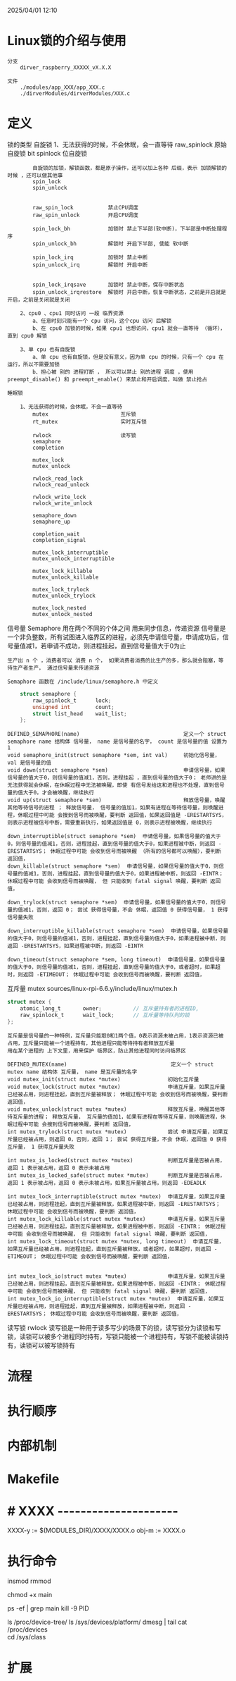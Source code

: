 2025/04/01 12:10
# Linux锁的介绍与使用
    分支
        dirver_raspberry_XXXXX_vX.X.X

    文件
        ./modules/app_XXX/app_XXX.c
        ./dirverModules/dirverModules/XXX.c

# 定义


锁的类型
    自旋锁
        1、无法获得的时候，不会休眠，会一直等待
            raw_spinlock    原始自旋锁
            bit spinlock    位自旋锁

            自旋锁的加锁，解锁函数，都是原子操作，还可以加上各种 后缀，表示 加锁解锁的时候 ，还可以做其他事
            spin_lock
            spin_unlock

 
            raw_spin_lock           禁止CPU调度
            raw_spin_unlock         开启CPU调度

            spin_lock_bh            加锁时 禁止下半部(软中断)，下半部是中断处理程序
            spin_unlock_bh          解锁时 开启下半部, 使能 软中断

            spin_lock_irq           加锁时 禁止中断
            spin_unlock_irq         解锁时 开启中断

         
            spin_lock_irqsave       加锁时 禁止中断，保存中断状态
            spin_unlock_irqrestore  解锁时 开启中断，恢复中断状态，之前是开启就是开启，之前是关闭就是关闭

        2、cpu0 、cpu1 同时访问 一段 临界资源
            a、任意时刻只能有一个 cpu 访问，这个cpu 访问 后解锁
            b、在 cpu0 加锁的时候，如果 cpu1 也想访问，cpu1 就会一直等待 （循环），直到 cpu0 解锁

        3、单 cpu 也有自旋锁
            a、单 cpu 也有自旋锁，但是没有意义，因为单 cpu 的时候，只有一个 cpu 在运行，所以不需要加锁
            b、担心被 别的 进程打断 ， 所以可以禁止 别的进程 调度 ，使用 preempt_disable() 和 preempt_enable() 来禁止和开启调度，叫做 禁止抢占

    睡眠锁

        1、无法获得的时候，会休眠，不会一直等待
            mutex                       互斥锁
            rt_mutex                    实时互斥锁

            rwlock                      读写锁
            semaphore
            completion

            mutex_lock
            mutex_unlock

            rwlock_read_lock
            rwlock_read_unlock

            rwlock_write_lock
            rwlock_write_unlock

            semaphore_down
            semaphore_up

            completion_wait
            completion_signal

            mutex_lock_interruptible
            mutex_unlock_interruptible

            mutex_lock_killable
            mutex_unlock_killable

            mutex_lock_trylock
            mutex_unlock_trylock

            mutex_lock_nested
            mutex_unlock_nested





信号量 Semaphore
    用在两个不同的个体之间 用来同步信息，传递资源
    信号量是一个非负整数，所有试图进入临界区的进程，必须先申请信号量，申请成功后，信号量值减1，若申请不成功，则进程挂起，直到信号量值大于0为止

    生产出 n 个 ，消费者可以 消费 n 个， 如果消费者消费的比生产的多，那么就会阻塞，等待生产者生产， 通过信号量来传递资源

    Semaphore 函数在 /include/linux/semaphore.h 中定义
```C
    struct semaphore {
        raw_spinlock_t		lock;
        unsigned int		count;
        struct list_head	wait_list;
    };

```

    DEFINED_SEMAPHORE(name)                                 定义一个 struct semaphore name 结构体 信号量， name 是信号量的名字， count 是信号量的值 设置为1 
    void semaphore_init(struct semaphore *sem, int val)     初始化信号量， val 是信号量的值
    void down(struct semaphore *sem)                        申请信号量，如果信号量的值大于0，则信号量的值减1，否则，进程挂起 ，直到信号量的值大于0； 老师讲的是 无法获得就会休眠，在休眠过程中无法被唤醒，即使 有信号发给这和进程也不处理，直到信号量的值大于0，才会被唤醒，继续执行
    void up(struct semaphore *sem)                          释放信号量，唤醒其他等待信号的进程 ； 释放信号量， 信号量的值加1，如果有进程在等待信号量，则唤醒进程，休眠过程中可能 会搜到信号而被唤醒，要判断 返回值，如果返回值是 -ERESTARTSYS，则表示进程被信号中断，需要重新执行，如果返回值是 0，则表示进程被唤醒，继续执行

    down_interruptible(struct semaphore *sem)  申请信号量，如果信号量的值大于0，则信号量的值减1，否则，进程挂起，直到信号量的值大于0，如果进程被中断，则返回 -ERESTARTSYS； 休眠过程中可能 会收到信号而被唤醒 （所有的信号都可以唤醒），要判断 返回值，
    down_killable(struct semaphore *sem)  申请信号量，如果信号量的值大于0，则信号量的值减1，否则，进程挂起，直到信号量的值大于0，如果进程被中断，则返回 -EINTR； 休眠过程中可能 会收到信号而被唤醒， 但 只能收到 fatal signal 唤醒，要判断 返回值，

    down_trylock(struct semaphore *sem)  申请信号量，如果信号量的值大于0，则信号量的值减1，否则，返回 0； 尝试 获得信号量，不会 休眠，返回值 0 获得信号量， 1 获得信号量失败

    down_interruptible_killable(struct semaphore *sem)  申请信号量，如果信号量的值大于0，则信号量的值减1，否则，进程挂起，直到信号量的值大于0，如果进程被中断，则返回 -ERESTARTSYS，如果进程被中断，则返回 -EINTR

    down_timeout(struct semaphore *sem, long timeout)  申请信号量，如果信号量的值大于0，则信号量的值减1，否则，进程挂起，直到信号量的值大于0，或者超时，如果超时，则返回 -ETIMEOUT； 休眠过程中可能 会收到信号而被唤醒，要判断 返回值，




互斥量 mutex
    sources/linux-rpi-6.6.y/include/linux/mutex.h
```C
struct mutex {
	atomic_long_t		owner;          // 互斥量持有者的进程ID, 
	raw_spinlock_t		wait_lock;      // 互斥量等待队列的锁
};

```


    互斥量是信号量的一种特例，互斥量只能取0和1两个值，0表示资源未被占用，1表示资源已被占用，互斥量只能被一个进程持有，其他进程只能等待持有者释放互斥量
    用在某个进程的 上下文里，用来保护 临界区，防止其他进程同时访问临界区

    DEFINED_MUTEX(name)                                 定义一个 struct mutex name 结构体 互斥量， name 是互斥量的名字
    void mutex_init(struct mutex *mutex)               初始化互斥量
    void mutex_lock(struct mutex *mutex)               申请互斥量，如果互斥量已经被占用，则进程挂起，直到互斥量被释放； 休眠过程中可能 会收到信号而被唤醒，要判断 返回值，
    void mutex_unlock(struct mutex *mutex)             释放互斥量，唤醒其他等待互斥量的进程； 释放互斥量， 互斥量的值加1，如果有进程在等待互斥量，则唤醒进程，休眠过程中可能 会搜到信号而被唤醒，要判断 返回值，
    int mutex_trylock(struct mutex *mutex)             尝试 申请互斥量，如果互斥量已经被占用，则返回 0，否则，返回 1； 尝试 获得互斥量，不会 休眠，返回值 0 获得互斥量， 1 获得互斥量失败

    int mutex_is_locked(struct mutex *mutex)           判断互斥量是否被占用，返回 1 表示被占用，返回 0 表示未被占用
    int mutex_is_locked_safe(struct mutex *mutex)      判断互斥量是否被占用，返回 1 表示被占用，返回 0 表示未被占用，如果互斥量被占用，则返回 -EDEADLK

    int mutex_lock_interruptible(struct mutex *mutex)  申请互斥量，如果互斥量已经被占用，则进程挂起，直到互斥量被释放，如果进程被中断，则返回 -ERESTARTSYS； 休眠过程中可能 会收到信号而被唤醒，要判断 返回值，
    int mutex_lock_killable(struct mutex *mutex)       申请互斥量，如果互斥量已经被占用，则进程挂起，直到互斥量被释放，如果进程被中断，则返回 -EINTR； 休眠过程中可能 会收到信号而被唤醒， 但 只能收到 fatal signal 唤醒，要判断 返回值，
    int mutex_lock_timeout(struct mutex *mutex, long timeout)  申请互斥量，如果互斥量已经被占用，则进程挂起，直到互斥量被释放，或者超时，如果超时，则返回 -ETIMEOUT； 休眠过程中可能 会收到信号而被唤醒，要判断 返回值，
    
    
    int mutex_lock_io(struct mutex *mutex)             申请互斥量，如果互斥量已经被占用，则进程挂起，直到互斥量被释放，如果进程被中断，则返回 -EINTR； 休眠过程中可能 会收到信号而被唤醒， 但 只能收到 fatal signal 唤醒，要判断 返回值，
    int mutex_lock_io_interruptible(struct mutex *mutex)  申请互斥量，如果互斥量已经被占用，则进程挂起，直到互斥量被释放，如果进程被中断，则返回 -ERESTARTSYS； 休眠过程中可能 会收到信号而被唤醒，要判断 返回值，


读写锁 rwlock
    读写锁是一种用于读多写少的场景下的锁，读写锁分为读锁和写锁，读锁可以被多个进程同时持有，写锁只能被一个进程持有，写锁不能被读锁持有，读锁可以被写锁持有


# 流程


# 执行顺序


# 内部机制


# Makefile
# # XXXX ---------------------
XXXX-y := $(MODULES_DIR)/XXXX/XXXX.o
obj-m := XXXX.o


# 执行命令


insmod
rmmod

chmod +x main

ps -ef | grep main
kill -9 PID

ls /proc/device-tree/
ls /sys/devices/platform/
dmesg | tail
cat /proc/devices  
cd /sys/class 



# 扩展

